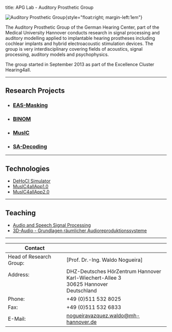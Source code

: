 title: APG Lab - Auditory Prosthetic Group


![Auditory Prosthetic Group](nogueira/APG_Group_HNO.png){style="float:right; margin-left:1em"}

The Auditory Prosthetic Group of the German Hearing Center, part of the Medical University Hannover conducts research in signal processing and auditory modelling applied to implantable hearing prostheses including cochlear implants and hybrid electroacoustic stimulation devices. The group is very interdisciplinary covering fields of acoustics, signal processing, auditory models and psychophysics.

The group started in September 2013 as part of the Excellence Cluster Hearing4all.

---

## Research Projects

<!--- [Our reseach projects](nogueira/projects.md) --->

- ### **[EAS-Masking](https://www.vianna.de/01_workgroups/nogueira/projects/eas.html)**

- ### **[BINOM](https://www.vianna.de/01_workgroups/nogueira/projects/binom.html)**

- ### **[MusIC](https://www.vianna.de/01_workgroups/nogueira/projects/music.html)**

- ### **[SA-Decoding](https://www.vianna.de/01_workgroups/nogueira/projects/dsaci.html)** 

---


## Technologies

- [DeHoCI Simulator](nogueira/technologies.md)
- [MusIC4allApp1.0](nogueira/technologies.md)
- [MusIC4allApp2.0](nogueira/technologies.md)

---

## Teaching

- [Audio and Speech Signal Processing](nogueira/teaching.md)
- [3D-Audio - Grundlagen räumlicher Audioreproduktionssysteme](nogueira/teaching.md)

---

<!--- [DHZ-Deutsches HörZentrum Hannover](http://www.hoerzentrum-hannover.de/index.php?id=1)

    Prof. Dr.-Ing. Waldo Nogueira
    Karl-Wiechert-Allee 3 
    30625 Hannover --->
    
<!--- nogueiravazquez.waldo(at)mh-hannover.de --->


| Contact                 |                            |
| ------------------------|--------------------------- |
| Head of Research Group:<br>          | [Prof. Dr.-Ing. Waldo Nogueira]|
| Address: <br><br><br>   | DHZ-Deutsches HörZentrum Hannover<br> Karl-Wiechert-Allee 3 <br> 30625 Hannover <br> Deutschland |
| Phone:                  | +49 (0)511 532 8025 |
| Fax:                    | +49 (0)511 532 6833 |
| E-Mail:                 |<nogueiravazquez.waldo@mh-hannover.de>|











